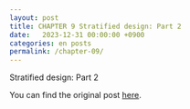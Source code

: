 ```yaml
---
layout: post
title: CHAPTER 9 Stratified design: Part 2
date:   2023-12-31 00:00:00 +0900
categories: en posts
permalink: /chapter-09/
---
```


Stratified design: Part 2

You can find the original post [here](https://livebook.manning.com/book/grokking-simplicity/chapter-9/).
